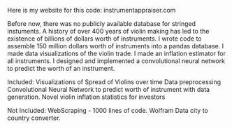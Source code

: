 Here is my website for this code: instrumentappraiser.com

Before now, there was no publicly available database for stringed instuments. A history of over 400 years of violin making has led to the existence of billions of dollars worth of instruments. I wrote code to assemble 150 million dollars worth of instruments into a pandas database. I made data visualizations of the violin trade. I made an inflation estimator for all instruments. I designed and implemented a convolutional neural network to predict the worth of an instrument. 

Included:
Visualizations of Spread of Violins over time
Data preprocessing
Convolutional Neural Network to predict worth of instrument with data generation.
Novel violin inflation statistics for investors

Not Included:
WebScraping - 1000 lines of code.
Wolfram Data city to country converter.
